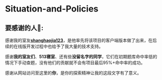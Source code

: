 # Situation-and-Policies

## 要感谢的人:sparkling_heart::

感谢我的室友[**shanghaojia123**](https://github.com/shanghaojia-1)，是他率先将该项目的客户端版本做了出来，在后续的在线版开发过程中也给予了我大量的技术支持。

感谢**我的室友们**、**513寝室**、还有些**没留名字的同学**，它们在初期题库命中率低的情况下手动查题，没有他们的贡献就不会有项目最后95%+命中率的成功。

感谢从网站访问至这里的**你**，是你的探索精神让我的这段文字有了意义。



